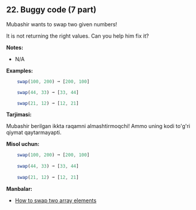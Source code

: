 ## 22. Buggy code (7 part)

Mubashir wants to swap two given numbers!

It is not returning the right values. Can you help him fix it?

**Notes:**

- N/A

**Examples:**

```js
    swap(100, 200) ➞ [200, 100]

    swap(44, 33) ➞ [33, 44]

    swap(21, 12) ➞ [12, 21]
```

**Tarjimasi:**

Mubashir berilgan ikkta raqamni almashtirmoqchi! Ammo uning kodi to'g'ri qiymat qaytarmayapti.

**Misol uchun:**

```js
    swap(100, 200) ➞ [200, 100]
    
    swap(44, 33) ➞ [33, 44]
    
    swap(21, 12) ➞ [12, 21]
```

**Manbalar:**

- [How to swap two array elements](https://flaviocopes.com/javascript-swap-array-elements/)